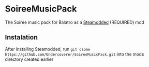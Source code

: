 # SoireeMusicPack
The Soirée music pack for Balatro as a [Steamodded](https://github.com/Steamodded/smods) (REQUIRED) mod 
## Instalation
After installing Steamodded, run `git clone https://github.com/Undercoverer/SoireeMusicPack.git` into the mods directory created earlier

